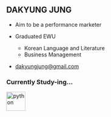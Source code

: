 ## DAKYUNG JUNG 

* Aim to be a performance marketer
* Graduated EWU
     * Korean Language and Literature
     * Business Management

* dakyungjung@gmail.com


### Currently Study-ing...
<div width="100%">
    <img align="left" src="https://img.shields.io/badge/Python-3776AB?style=for-the-badge&logo=Python&logoColor=white" alt="python" height="50px"/>
    <img align="left" src="https://img.shields.io/badge/MySQL-4479A1?style=for-the-badge&logo=MySQL&logoColor=white" alt="MySQL" height="50px"/>
</div>
    
